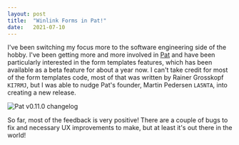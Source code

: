 ```yaml
---
layout: post
title:  "Winlink Forms in Pat!"
date:   2021-07-10
---
```

I've been switching my focus more to the software engineering side of the hobby. I've been getting
more and more involved in [Pat](https://github.com/la5nta/pat) and have been particularly interested
in the form templates features, which has been available as a beta feature for about a year now. I
can't take credit for most of the form templates code, most of that was written by Rainer
Grosskopf `KI7RMJ`, but I was able to nudge Pat's founder, Martin Pedersen `LA5NTA`, into creating a
new release.

![Pat v0.11.0 changelog](https://1.bp.blogspot.com/-ZTD3qZ8wOMo/YQbKjeRHGyI/AAAAAAAB3iw/uUqtci1rEZMXNeCk0ygHmYDua-SHhzY_ACLcBGAsYHQ/s320/Screenshot%2Bfrom%2B2021-08-01%2B10-23-11.png)

So far, most of the feedback is very positive! There are a couple of bugs to fix and necessary UX
improvements to make, but at least it's out there in the world!
